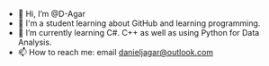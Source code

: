 - 👋 Hi, I’m @D-Agar
- 👀 I'm a student learning about GitHub and learning programming.
- 🌱 I’m currently learning C#. C++ as well as using Python for Data Analysis.
- 📫 How to reach me: email danieljagar@outlook.com

<!---
D-Agar/D-Agar is a ✨ special ✨ repository because its `README.md` (this file) appears on your GitHub profile.
You can click the Preview link to take a look at your changes.
--->
